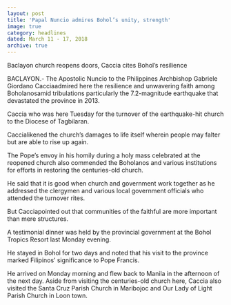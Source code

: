 ```yaml
---
layout: post
title: 'Papal Nuncio admires Bohol’s unity, strength'
image: true
category: headlines
dated: March 11 - 17, 2018
archive: true
---
```


Baclayon church reopens doors, Caccia cites Bohol’s resilience

BACLAYON.- The Apostolic Nuncio to the Philippines Archbishop Gabriele Giordano Cacciaadmired here the resilience and unwavering faith among Boholanosamid tribulations particularly the 7.2-magnitude earthquake that devastated the province in 2013.

Caccia who was here Tuesday for the turnover of the earthquake-hit church to the Diocese of Tagbilaran.

Caccialikened the church’s damages to life itself wherein people may falter but are able to rise up again.

The Pope’s envoy in his homily during a holy mass celebrated at the reopened church also commended the Boholanos and various institutions for efforts in restoring the centuries-old church.

He said that it is good when church and government work together as he addressed the clergymen and various local government officials who attended the turnover rites.

But Cacciapointed out that communities of the faithful are more important than mere structures.

A testimonial dinner was held by the provincial government at the Bohol Tropics Resort last Monday evening.

He stayed in Bohol for two days and noted that his visit to the province marked Filipinos’ significance to Pope Francis.

He arrived on Monday morning and flew back to Manila in the afternoon of the next day.
Aside from visiting the centuries-old church here, Caccia also visited the Santa Cruz Parish Church in Maribojoc and Our Lady of Light Parish Church in Loon town.